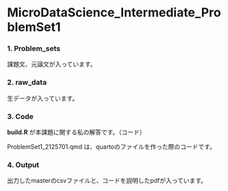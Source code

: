 # MicroDataScience_Intermediate_ProblemSet1


### 1. Problem_sets
課題文、元論文が入っています。

### 2. raw_data
生データが入っています。

### 3. Code
**build.R** が本課題に関する私の解答です。（コード）

ProblemSet1_2125701.qmd は、quartoのファイルを作った際のコードです。

### 4. Output
出力したmasterのcsvファイルと、コードを説明したpdfが入っています。
